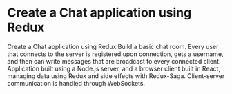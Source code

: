 # Create a Chat application using Redux
 Create a Chat application using Redux.Build a basic chat room.
 Every user that connects to the server is registered upon connection, gets a username, and then can write messages that are broadcast to every connected client.
Application built using a Node.js server, and a browser client built in React, managing data using Redux and side effects with Redux-Saga.
Client-server communication is handled through WebSockets.
